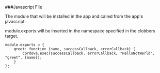 ###Javascript File

The module that will be installed in the app and called from the app's javascript.

module.exports will be inserted in the namespace specified in the clobbers target. 
 
```
module.exports = {
    greet: function (name, successCallback, errorCallback) {
        cordova.exec(successCallback, errorCallback, "HelloNotWorld", "greet", [name]);
    }
};
```